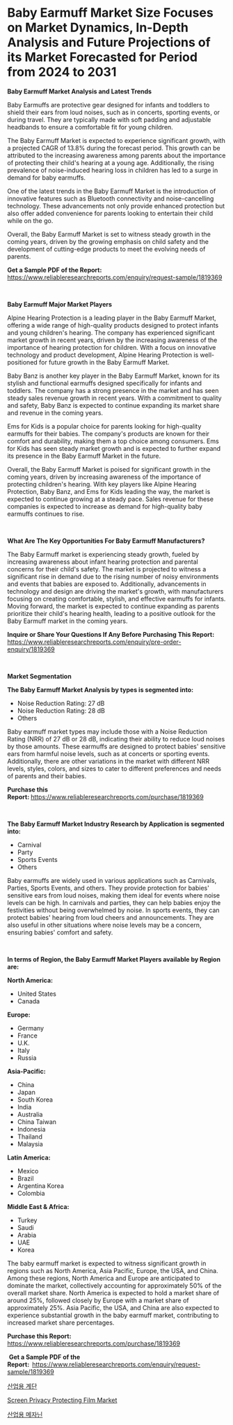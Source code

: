<p><h1>Baby Earmuff Market Size Focuses on Market Dynamics, In-Depth Analysis and Future Projections of its Market Forecasted for Period from 2024 to 2031</h1></p><p><strong>Baby Earmuff Market Analysis and Latest Trends</strong></p>
<p><p>Baby Earmuffs are protective gear designed for infants and toddlers to shield their ears from loud noises, such as in concerts, sporting events, or during travel. They are typically made with soft padding and adjustable headbands to ensure a comfortable fit for young children.</p><p>The Baby Earmuff Market is expected to experience significant growth, with a projected CAGR of 13.8% during the forecast period. This growth can be attributed to the increasing awareness among parents about the importance of protecting their child's hearing at a young age. Additionally, the rising prevalence of noise-induced hearing loss in children has led to a surge in demand for baby earmuffs.</p><p>One of the latest trends in the Baby Earmuff Market is the introduction of innovative features such as Bluetooth connectivity and noise-cancelling technology. These advancements not only provide enhanced protection but also offer added convenience for parents looking to entertain their child while on the go.</p><p>Overall, the Baby Earmuff Market is set to witness steady growth in the coming years, driven by the growing emphasis on child safety and the development of cutting-edge products to meet the evolving needs of parents.</p></p>
<p><strong>Get a Sample PDF of the Report:&nbsp;</strong> <a href="https://www.reliableresearchreports.com/enquiry/request-sample/1819369">https://www.reliableresearchreports.com/enquiry/request-sample/1819369</a></p>
<p>&nbsp;</p>
<p><strong>Baby Earmuff Major Market Players</strong></p>
<p><p>Alpine Hearing Protection is a leading player in the Baby Earmuff Market, offering a wide range of high-quality products designed to protect infants and young children's hearing. The company has experienced significant market growth in recent years, driven by the increasing awareness of the importance of hearing protection for children. With a focus on innovative technology and product development, Alpine Hearing Protection is well-positioned for future growth in the Baby Earmuff Market.</p><p>Baby Banz is another key player in the Baby Earmuff Market, known for its stylish and functional earmuffs designed specifically for infants and toddlers. The company has a strong presence in the market and has seen steady sales revenue growth in recent years. With a commitment to quality and safety, Baby Banz is expected to continue expanding its market share and revenue in the coming years.</p><p>Ems for Kids is a popular choice for parents looking for high-quality earmuffs for their babies. The company's products are known for their comfort and durability, making them a top choice among consumers. Ems for Kids has seen steady market growth and is expected to further expand its presence in the Baby Earmuff Market in the future.</p><p>Overall, the Baby Earmuff Market is poised for significant growth in the coming years, driven by increasing awareness of the importance of protecting children's hearing. With key players like Alpine Hearing Protection, Baby Banz, and Ems for Kids leading the way, the market is expected to continue growing at a steady pace. Sales revenue for these companies is expected to increase as demand for high-quality baby earmuffs continues to rise.</p></p>
<p>&nbsp;</p>
<p><strong>What Are The Key Opportunities For Baby Earmuff Manufacturers?</strong></p>
<p><p>The Baby Earmuff market is experiencing steady growth, fueled by increasing awareness about infant hearing protection and parental concerns for their child's safety. The market is projected to witness a significant rise in demand due to the rising number of noisy environments and events that babies are exposed to. Additionally, advancements in technology and design are driving the market's growth, with manufacturers focusing on creating comfortable, stylish, and effective earmuffs for infants. Moving forward, the market is expected to continue expanding as parents prioritize their child's hearing health, leading to a positive outlook for the Baby Earmuff market in the coming years.</p></p>
<p><strong>Inquire or Share Your Questions If Any Before Purchasing This Report:</strong> <a href="https://www.reliableresearchreports.com/enquiry/pre-order-enquiry/1819369">https://www.reliableresearchreports.com/enquiry/pre-order-enquiry/1819369</a></p>
<p>&nbsp;</p>
<p><strong>Market Segmentation</strong></p>
<p><strong>The Baby Earmuff Market Analysis by types is segmented into:</strong></p>
<p><ul><li>Noise Reduction Rating: 27 dB</li><li>Noise Reduction Rating: 28 dB</li><li>Others</li></ul></p>
<p><p>Baby earmuff market types may include those with a Noise Reduction Rating (NRR) of 27 dB or 28 dB, indicating their ability to reduce loud noises by those amounts. These earmuffs are designed to protect babies' sensitive ears from harmful noise levels, such as at concerts or sporting events. Additionally, there are other variations in the market with different NRR levels, styles, colors, and sizes to cater to different preferences and needs of parents and their babies.</p></p>
<p><strong>Purchase this Report:&nbsp;</strong><a href="https://www.reliableresearchreports.com/purchase/1819369">https://www.reliableresearchreports.com/purchase/1819369</a></p>
<p>&nbsp;</p>
<p><strong>The Baby Earmuff Market Industry Research by Application is segmented into:</strong></p>
<p><ul><li>Carnival</li><li>Party</li><li>Sports Events</li><li>Others</li></ul></p>
<p><p>Baby earmuffs are widely used in various applications such as Carnivals, Parties, Sports Events, and others. They provide protection for babies' sensitive ears from loud noises, making them ideal for events where noise levels can be high. In carnivals and parties, they can help babies enjoy the festivities without being overwhelmed by noise. In sports events, they can protect babies' hearing from loud cheers and announcements. They are also useful in other situations where noise levels may be a concern, ensuring babies' comfort and safety.</p></p>
<p>&nbsp;</p>
<p><strong>In terms of Region, the Baby Earmuff Market Players available by Region are:</strong></p>
<p>
    <p> <strong> North America: </strong>
        <ul>
            <li>United States</li>
            <li>Canada</li>
        </ul>
        </p> 
    <p> <strong> Europe: </strong>
        <ul>
            <li>Germany</li>
            <li>France</li>
            <li>U.K.</li>
            <li>Italy</li>
            <li>Russia</li>
        </ul>
        </p> 
    <p> <strong> Asia-Pacific: </strong>
        <ul>
            <li>China</li>
            <li>Japan</li>
            <li>South Korea</li>
            <li>India</li>
            <li>Australia</li>
            <li>China Taiwan</li>
            <li>Indonesia</li>
            <li>Thailand</li>
            <li>Malaysia</li>
        </ul>
        </p> 
    <p> <strong> Latin America: </strong>
        <ul>
            <li>Mexico</li>
            <li>Brazil</li>
            <li>Argentina Korea</li>
            <li>Colombia</li>
        </ul>
        </p> 
    <p> <strong> Middle East & Africa: </strong>
        <ul>
            <li>Turkey</li>
            <li>Saudi</li>
            <li>Arabia</li>
            <li>UAE</li>
            <li>Korea</li>
        </ul>
    </p>
    </p>
<p><p>The baby earmuff market is expected to witness significant growth in regions such as North America, Asia Pacific, Europe, the USA, and China. Among these regions, North America and Europe are anticipated to dominate the market, collectively accounting for approximately 50% of the overall market share. North America is expected to hold a market share of around 25%, followed closely by Europe with a market share of approximately 25%. Asia Pacific, the USA, and China are also expected to experience substantial growth in the baby earmuff market, contributing to increased market share percentages.</p></p>
<p><strong>Purchase this Report: </strong><a href="https://www.reliableresearchreports.com/purchase/1819369">https://www.reliableresearchreports.com/purchase/1819369</a></p>
<p>&nbsp;<strong>Get a Sample PDF of the Report:&nbsp;&nbsp;</strong><a href="https://www.reliableresearchreports.com/enquiry/request-sample/1819369">https://www.reliableresearchreports.com/enquiry/request-sample/1819369</a></p>
<p><strong></strong></p>
<p><p><a href="https://github.com/Tristiarton768456/Market-Research-Report-List-1/blob/main/96173146313.md">산업용 계단</a></p><p><a href="https://github.com/Whitneyboyettebo9kiw7yr13/Market-Research-Report-List-1/blob/main/screen-privacy-protecting-film-market.md">Screen Privacy Protecting Film Market</a></p><p><a href="https://github.com/vsoq0zknh59/Market-Research-Report-List-1/blob/main/83727726312.md">산업용 메자닌</a></p></p>